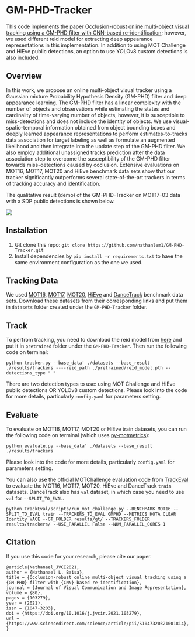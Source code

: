 # GM-PHD-Tracker
This code implements the paper [Occlusion-robust online multi-object visual tracking using a GM-PHD filter with CNN-based re-identification](https://www.sciencedirect.com/science/article/pii/S1047320321001814); 
however, we used different reid model for extracting deep appearance representations in this implementation. In addition 
to using MOT Challenge and HiEve public detections, an option to use YOLOv8 custom detections is also included.



## Overview
In this work, we propose an online multi-object visual tracker using a Gaussian mixture Probability Hypothesis Density 
(GM-PHD) filter and deep appearance learning. The GM-PHD filter has a linear complexity with the number of objects and 
observations while estimating the states and cardinality of time-varying number of objects, however, it is susceptible 
to miss-detections and does not include the identity of objects. We use visual-spatio-temporal information obtained from 
object bounding boxes and deeply learned appearance representations to perform estimates-to-tracks data association for 
target labeling as well as formulate an augmented likelihood and then integrate into the update step of the GM-PHD 
filter. We also employ additional unassigned tracks prediction after the data association step to overcome the 
susceptibility of the GM-PHD filter towards miss-detections caused by occlusion. Extensive evaluations on MOT16, MOT17, 
MOT20 and HiEve benchmark data sets show that our tracker significantly outperforms several state-of-the-art trackers in 
terms of tracking accuracy and identification.


The qualitative result (demo) of the GM-PHD-Tracker on MOT17-03 data with a SDP public detections is shown below. 

![](./assets/demo_MOT17_03_SDP.gif)



## Installation
1. Git clone this repo: `git clone https://github.com/nathanlem1/GM-PHD-Tracker.git`
2. Install dependencies by `pip install -r requirements.txt` to have the same environment configuration as the one we 
used.


## Tracking Data 
We used [MOT16](https://motchallenge.net/data/MOT16/), [MOT17](https://motchallenge.net/data/MOT17/), 
[MOT20](https://motchallenge.net/data/MOT20/), [HiEve](http://humaninevents.org/) and [DanceTrack](https://github.com/DanceTrack/DanceTrack) 
benchmark data sets. Download these datasets from their corresponding links and put them in `datasets` folder created under the 
`GM-PHD-Tracker` folder.


## Track
To perfrom tracking, you need to download the reid model from 
[here](https://drive.google.com/file/d/1XWXzfcSrE2ie9TSGlIqQEeFfXE2lMmDe/view?usp=drive_link) and put it in `pretrained` 
folder under the `GM-PHD-Tracker`. Then run the following code on terminal:

`python tracker.py --base_data' ./datasets --base_result ./results/trackers ----reid_path ./pretrained/reid_model.pth --detections_type " "`

There are two detection types to use: using MOT Challenge and HiEve public detections OR YOLOv8 custom detections. 
Please look into the code for more details, particularly `config.yaml` for parameters setting.


## Evaluate
To evaluate on MOT16, MOT17, MOT20 or HiEve train datasets, you can run the following code on terminal (which uses 
[py-motmetrics](https://github.com/cheind/py-motmetrics)):

`python evaluate.py --base_data' ./datasets --base_result ./results/trackers`

Please look into the code for more details, particularly `config.yaml` for parameters setting.

You can also use the official MOTChallenge evaluation code from [TrackEval](https://github.com/JonathonLuiten/TrackEval) 
to evaluate the MOT16, MOT17, MOT20, HiEve and DanceTrack `train` datasets. DanceTrack also has `val` dataset, in which 
case you need to use `val` for `--SPLIT_TO_EVAL`.

`python TrackEval/scripts/run_mot_challenge.py --BENCHMARK MOT16 --SPLIT_TO_EVAL train --TRACKERS_TO_EVAL GMPHD --METRICS HOTA CLEAR Identity VACE --GT_FOLDER results/gt/ --TRACKERS_FOLDER results/trackers/ --USE_PARALLEL False --NUM_PARALLEL_CORES 1`



## Citation

If you use this code for your research, please cite our paper.

```
@article{Nathanael_JVCI2021,
author = {Nathanael L. Baisa},
title = {Occlusion-robust online multi-object visual tracking using a {GM-PHD} filter with {CNN}-based re-identification},
journal = {Journal of Visual Communication and Image Representation},
volume = {80},
pages = {103279},
year = {2021},
issn = {1047-3203},
doi = {https://doi.org/10.1016/j.jvcir.2021.103279},
url = {https://www.sciencedirect.com/science/article/pii/S1047320321001814},
}
```